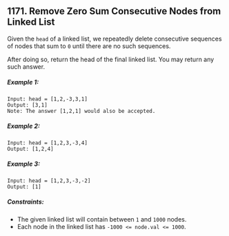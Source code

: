 ## 1171. Remove Zero Sum Consecutive Nodes from Linked List

Given the ```head``` of a linked list, we repeatedly delete consecutive sequences of nodes that sum to ```0``` until there are no such sequences.

After doing so, return the head of the final linked list.  You may return any such answer.

##### Example 1:
```
Input: head = [1,2,-3,3,1]
Output: [3,1]
Note: The answer [1,2,1] would also be accepted.
```
##### Example 2:
```
Input: head = [1,2,3,-3,4]
Output: [1,2,4]
```
##### Example 3:
```
Input: head = [1,2,3,-3,-2]
Output: [1]
```

##### Constraints:

* The given linked list will contain between ```1``` and ```1000``` nodes.
* Each node in the linked list has ```-1000 <= node.val <= 1000```.